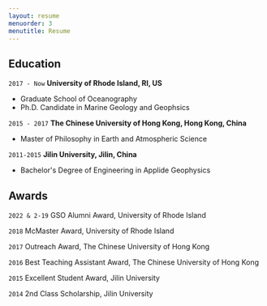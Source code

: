 ```yaml
---
layout: resume
menuorder: 3
menutitle: Resume
---
```


## Education

`2017 - Now`
__University of Rhode Island, RI, US__
- Graduate School of Oceanography
- Ph.D. Candidate in Marine Geology and Geophsics

`2015 - 2017`
__The Chinese University of Hong Kong, Hong Kong, China__
- Master of Philosophy in Earth and Atmospheric Science

`2011-2015`
__Jilin University, Jilin, China__
- Bachelor's Degree of Engineering in Applide Geophysics

## Awards
`2022 & 2-19`
GSO Alumni Award, University of Rhode Island

`2018`
McMaster Award, University of Rhode Island

`2017`
Outreach Award, The Chinese University of Hong Kong

`2016`
Best Teaching Assistant Award, The Chinese University of Hong Kong

`2015`
Excellent Student Award, Jilin University

`2014`
2nd Class Scholarship, Jilin University


<!-- A list is also available [online](https://scholar.google.co.uk/citations?user=LTOTl0YAAAAJ) -->
 
<!-- ### Journals

`1994`
Article Title, Journal Title

`1994`
Article Title, Journal Title

### Books

`1994`
Book Title, Journal Title

`1994`
Book Title, Journal Title


## Presentations

`1994`
Presentation Title, Conference, <a href="https://MyWebsite.tld/presentation1">Link to Presentation</a>


## Occupation

`Current`
__Current Job Title__, Current Employer 

- Task
- Task

`1994-1996`
__Current Job Title__, Current Employer 

- Task
- Task-->

<!-- ### Footer

Last updated: May 2013 -->


